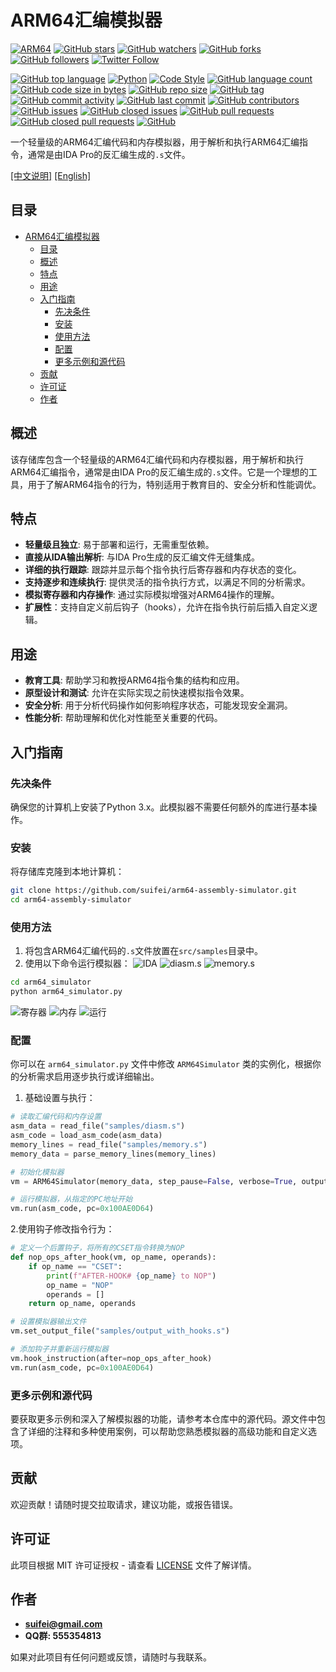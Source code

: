 # ARM64汇编模拟器

[![ARM64](https://img.shields.io/badge/simulator-arm64-00FF00.svg)](https://GitHub.com/suifei/arm64-assembly-simulator)
[![GitHub stars](https://img.shields.io/github/stars/suifei/arm64-assembly-simulator.svg?style=social&label=Star&maxAge=2592000)](https://GitHub.com/suifei/arm64-assembly-simulator/stargazers/)
[![GitHub watchers](https://img.shields.io/github/watchers/suifei/arm64-assembly-simulator.svg?style=social&label=Watch&maxAge=2592000)](https://GitHub.com/suifei/arm64-assembly-simulator/watchers/)
[![GitHub forks](https://img.shields.io/github/forks/suifei/arm64-assembly-simulator.svg?style=social&label=Fork&maxAge=2592000)](https://GitHub.com/suifei/arm64-assembly-simulator/network/)
[![GitHub followers](https://img.shields.io/github/followers/suifei.svg?style=social&label=Follow&maxAge=2592000)](https://github.com/suifei?tab=followers)
[![Twitter Follow](https://img.shields.io/twitter/follow/csuifei?style=social)](https://twitter.com/csuifei)

[![GitHub top language](https://img.shields.io/github/languages/top/suifei/arm64-assembly-simulator)](https://github.com/suifei/arm64-assembly-simulator)
[![Python](https://img.shields.io/badge/python-3.6%20|%203.7%20|%203.8-blue)](https://www.python.org/)
[![Code Style](https://img.shields.io/badge/code%20style-black-000000)](https://github.com/psf/black)
[![GitHub language count](https://img.shields.io/github/languages/count/suifei/arm64-assembly-simulator)](https://github.com/suifei/arm64-assembly-simulator)
[![GitHub code size in bytes](https://img.shields.io/github/languages/code-size/suifei/arm64-assembly-simulator)](https://github.com/suifei/arm64-assembly-simulator)
[![GitHub repo size](https://img.shields.io/github/repo-size/suifei/arm64-assembly-simulator)](https://github.com/suifei/arm64-assembly-simulator)
[![GitHub tag](https://img.shields.io/github/v/tag/suifei/arm64-assembly-simulator.svg)](https://GitHub.com/suifei/arm64-assembly-simulator/tags/)
[![GitHub commit activity](https://img.shields.io/github/commit-activity/m/suifei/arm64-assembly-simulator)](https://github.com/suifei/arm64-assembly-simulator/graphs/commit-activity)
[![GitHub last commit](https://img.shields.io/github/last-commit/suifei/arm64-assembly-simulator)](https://github.com/suifei/arm64-assembly-simulator/commits)
[![GitHub contributors](https://img.shields.io/github/contributors/suifei/arm64-assembly-simulator.svg)](https://GitHub.com/suifei/arm64-assembly-simulator/graphs/contributors/)
[![GitHub issues](https://img.shields.io/github/issues-raw/suifei/arm64-assembly-simulator)](https://github.com/suifei/arm64-assembly-simulator/issues)
[![GitHub closed issues](https://img.shields.io/github/issues-closed-raw/suifei/arm64-assembly-simulator)](https://github.com/suifei/arm64-assembly-simulator/issues?q=is%3Aissue+is%3Aclosed)
[![GitHub pull requests](https://img.shields.io/github/issues-pr/suifei/arm64-assembly-simulator)](https://github.com/suifei/arm64-assembly-simulator/pulls)
[![GitHub closed pull requests](https://img.shields.io/github/issues-pr-closed/suifei/arm64-assembly-simulator)](https://github.com/suifei/arm64-assembly-simulator/pulls?q=is%3Apr+is%3Aclosed)
[![GitHub](https://img.shields.io/github/license/suifei/arm64-assembly-simulator)](https://github.com/suifei/arm64-assembly-simulator/blob/master/LICENSE)

一个轻量级的ARM64汇编代码和内存模拟器，用于解析和执行ARM64汇编指令，通常是由IDA Pro的反汇编生成的`.s`文件。

[[中文说明]](README_zh.md) [[English]](README.md)

## 目录
- [ARM64汇编模拟器](#arm64汇编模拟器)
  - [目录](#目录)
  - [概述](#概述)
  - [特点](#特点)
  - [用途](#用途)
  - [入门指南](#入门指南)
    - [先决条件](#先决条件)
    - [安装](#安装)
    - [使用方法](#使用方法)
    - [配置](#配置)
    - [更多示例和源代码](#更多示例和源代码)
  - [贡献](#贡献)
  - [许可证](#许可证)
  - [作者](#作者)

## 概述

该存储库包含一个轻量级的ARM64汇编代码和内存模拟器，用于解析和执行ARM64汇编指令，通常是由IDA Pro的反汇编生成的`.s`文件。它是一个理想的工具，用于了解ARM64指令的行为，特别适用于教育目的、安全分析和性能调优。

## 特点

- **轻量级且独立**: 易于部署和运行，无需重型依赖。
- **直接从IDA输出解析**: 与IDA Pro生成的反汇编文件无缝集成。
- **详细的执行跟踪**: 跟踪并显示每个指令执行后寄存器和内存状态的变化。
- **支持逐步和连续执行**: 提供灵活的指令执行方式，以满足不同的分析需求。
- **模拟寄存器和内存操作**: 通过实际模拟增强对ARM64操作的理解。
- **扩展性**：支持自定义前后钩子（hooks），允许在指令执行前后插入自定义逻辑。

## 用途

- **教育工具**: 帮助学习和教授ARM64指令集的结构和应用。
- **原型设计和测试**: 允许在实际实现之前快速模拟指令效果。
- **安全分析**: 用于分析代码操作如何影响程序状态，可能发现安全漏洞。
- **性能分析**: 帮助理解和优化对性能至关重要的代码。

## 入门指南

### 先决条件

确保您的计算机上安装了Python 3.x。此模拟器不需要任何额外的库进行基本操作。

### 安装

将存储库克隆到本地计算机：


```bash
git clone https://github.com/suifei/arm64-assembly-simulator.git
cd arm64-assembly-simulator
```

### 使用方法

1. 将包含ARM64汇编代码的`.s`文件放置在`src/samples`目录中。
2. 使用以下命令运行模拟器：
![IDA](screenshots/6.png)
![diasm.s](screenshots/4.png)
![memory.s](screenshots/5.png)

```bash
cd arm64_simulator
python arm64_simulator.py
```

![寄存器](screenshots/1.png)
![内存](screenshots/2.png)
![运行](screenshots/3.png)

### 配置

你可以在 `arm64_simulator.py` 文件中修改 `ARM64Simulator` 类的实例化，根据你的分析需求启用逐步执行或详细输出。

1. 基础设置与执行：
```python
# 读取汇编代码和内存设置
asm_data = read_file("samples/diasm.s")
asm_code = load_asm_code(asm_data)
memory_lines = read_file("samples/memory.s")
memory_data = parse_memory_lines(memory_lines)

# 初始化模拟器
vm = ARM64Simulator(memory_data, step_pause=False, verbose=True, output_file="samples/output.s")

# 运行模拟器，从指定的PC地址开始
vm.run(asm_code, pc=0x100AE0D64)
```

2.使用钩子修改指令行为：
```python
# 定义一个后置钩子，将所有的CSET指令转换为NOP
def nop_ops_after_hook(vm, op_name, operands):
    if op_name == "CSET":
        print(f"AFTER-HOOK# {op_name} to NOP")
        op_name = "NOP"
        operands = []
    return op_name, operands

# 设置模拟器输出文件
vm.set_output_file("samples/output_with_hooks.s")

# 添加钩子并重新运行模拟器
vm.hook_instruction(after=nop_ops_after_hook)
vm.run(asm_code, pc=0x100AE0D64)
```

### 更多示例和源代码
要获取更多示例和深入了解模拟器的功能，请参考本仓库中的源代码。源文件中包含了详细的注释和多种使用案例，可以帮助您熟悉模拟器的高级功能和自定义选项。

## 贡献

欢迎贡献！请随时提交拉取请求，建议功能，或报告错误。

## 许可证

此项目根据 MIT 许可证授权 - 请查看 [LICENSE](LICENSE) 文件了解详情。

## 作者

- **<suifei@gmail.com>**
- **QQ群: 555354813**

如果对此项目有任何问题或反馈，请随时与我联系。
